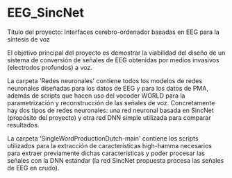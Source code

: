 # EEG_SincNet
Título del proyecto: Interfaces cerebro-ordenador basadas en EEG para la síntesis de voz

El objetivo principal del proyecto es demostrar la viabilidad del diseño de un sistema de conversión de señales de EEG obtenidas por medios invasivos (electrodos profundos) a voz.

La carpeta 'Redes neuronales' contiene todos los modelos de redes neuronales diseñadas para los datos de EEG y para los datos de PMA, además de scripts que hacen uso del vocoder WORLD para la parametrización y reconstrucción de las señales de voz. Concretamente hay dos tipos de redes neuronales: una red neuronal basada en SincNet (propósito del proyecto) y otra red DNN simple utilizada para comparar resultados.

La carpeta 'SingleWordProductionDutch-main' contiene los scripts utilizados para la extracción de características high-hamma necesarios para extraer previamente dichas características y poder procesar las señales con la DNN estándar (la red SincNet propuesta procesa las señales de EEG en crudo).
